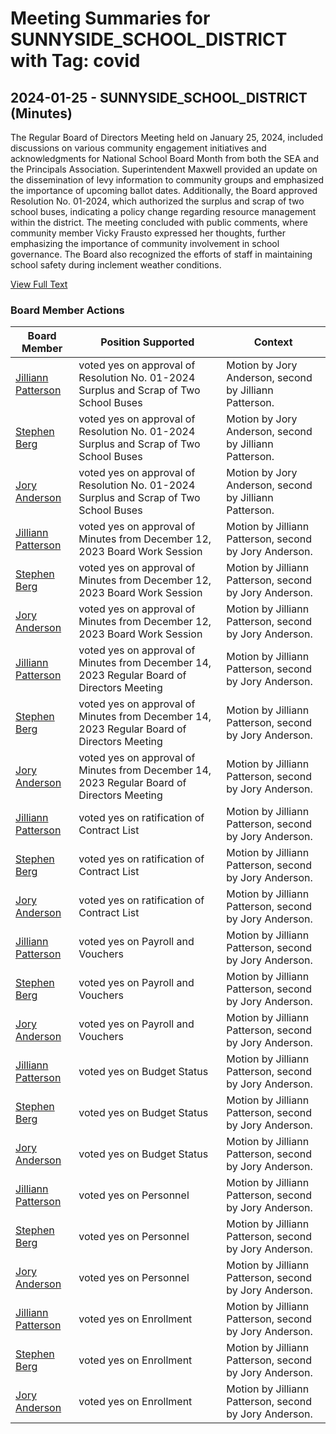 # Meeting Summaries for SUNNYSIDE_SCHOOL_DISTRICT with Tag: covid

## 2024-01-25 - SUNNYSIDE_SCHOOL_DISTRICT (Minutes)

The Regular Board of Directors Meeting held on January 25, 2024, included discussions on various community engagement initiatives and acknowledgments for National School Board Month from both the SEA and the Principals Association. Superintendent Maxwell provided an update on the dissemination of levy information to community groups and emphasized the importance of upcoming ballot dates. Additionally, the Board approved Resolution No. 01-2024, which authorized the surplus and scrap of two school buses, indicating a policy change regarding resource management within the district. The meeting concluded with public comments, where community member Vicky Frausto expressed her thoughts, further emphasizing the importance of community involvement in school governance. The Board also recognized the efforts of staff in maintaining school safety during inclement weather conditions.

[View Full Text](https://raw.githubusercontent.com/VoronoiPerspectives/WashingtonStateSchoolBoardExplorer/refs/heads/main/data/countries/usa/states/wa/counties/yakima/school_boards/sunnyside_school_district/2024/2024-01-25-minutes.txt)

### Board Member Actions

| Board Member | Position Supported | Context |
|--------------|--------------------|---------|
| [Jilliann Patterson](board_member_357.md) | voted yes on approval of Resolution No. 01-2024 Surplus and Scrap of Two School Buses | Motion by Jory Anderson, second by Jilliann Patterson. |
| [Stephen Berg](board_member_359.md) | voted yes on approval of Resolution No. 01-2024 Surplus and Scrap of Two School Buses | Motion by Jory Anderson, second by Jilliann Patterson. |
| [Jory Anderson](board_member_358.md) | voted yes on approval of Resolution No. 01-2024 Surplus and Scrap of Two School Buses | Motion by Jory Anderson, second by Jilliann Patterson. |
| [Jilliann Patterson](board_member_357.md) | voted yes on approval of Minutes from December 12, 2023 Board Work Session | Motion by Jilliann Patterson, second by Jory Anderson. |
| [Stephen Berg](board_member_359.md) | voted yes on approval of Minutes from December 12, 2023 Board Work Session | Motion by Jilliann Patterson, second by Jory Anderson. |
| [Jory Anderson](board_member_358.md) | voted yes on approval of Minutes from December 12, 2023 Board Work Session | Motion by Jilliann Patterson, second by Jory Anderson. |
| [Jilliann Patterson](board_member_357.md) | voted yes on approval of Minutes from December 14, 2023 Regular Board of Directors Meeting | Motion by Jilliann Patterson, second by Jory Anderson. |
| [Stephen Berg](board_member_359.md) | voted yes on approval of Minutes from December 14, 2023 Regular Board of Directors Meeting | Motion by Jilliann Patterson, second by Jory Anderson. |
| [Jory Anderson](board_member_358.md) | voted yes on approval of Minutes from December 14, 2023 Regular Board of Directors Meeting | Motion by Jilliann Patterson, second by Jory Anderson. |
| [Jilliann Patterson](board_member_357.md) | voted yes on ratification of Contract List | Motion by Jilliann Patterson, second by Jory Anderson. |
| [Stephen Berg](board_member_359.md) | voted yes on ratification of Contract List | Motion by Jilliann Patterson, second by Jory Anderson. |
| [Jory Anderson](board_member_358.md) | voted yes on ratification of Contract List | Motion by Jilliann Patterson, second by Jory Anderson. |
| [Jilliann Patterson](board_member_357.md) | voted yes on Payroll and Vouchers | Motion by Jilliann Patterson, second by Jory Anderson. |
| [Stephen Berg](board_member_359.md) | voted yes on Payroll and Vouchers | Motion by Jilliann Patterson, second by Jory Anderson. |
| [Jory Anderson](board_member_358.md) | voted yes on Payroll and Vouchers | Motion by Jilliann Patterson, second by Jory Anderson. |
| [Jilliann Patterson](board_member_357.md) | voted yes on Budget Status | Motion by Jilliann Patterson, second by Jory Anderson. |
| [Stephen Berg](board_member_359.md) | voted yes on Budget Status | Motion by Jilliann Patterson, second by Jory Anderson. |
| [Jory Anderson](board_member_358.md) | voted yes on Budget Status | Motion by Jilliann Patterson, second by Jory Anderson. |
| [Jilliann Patterson](board_member_357.md) | voted yes on Personnel | Motion by Jilliann Patterson, second by Jory Anderson. |
| [Stephen Berg](board_member_359.md) | voted yes on Personnel | Motion by Jilliann Patterson, second by Jory Anderson. |
| [Jory Anderson](board_member_358.md) | voted yes on Personnel | Motion by Jilliann Patterson, second by Jory Anderson. |
| [Jilliann Patterson](board_member_357.md) | voted yes on Enrollment | Motion by Jilliann Patterson, second by Jory Anderson. |
| [Stephen Berg](board_member_359.md) | voted yes on Enrollment | Motion by Jilliann Patterson, second by Jory Anderson. |
| [Jory Anderson](board_member_358.md) | voted yes on Enrollment | Motion by Jilliann Patterson, second by Jory Anderson. |

